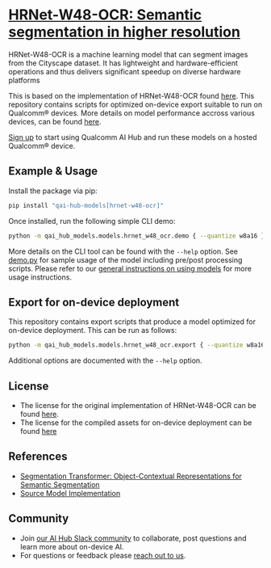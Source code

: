 # [HRNet-W48-OCR: Semantic segmentation in higher resolution](https://aihub.qualcomm.com/models/hrnet_w48_ocr)

HRNet-W48-OCR is a machine learning model that can segment images from the Cityscape dataset. It has lightweight and hardware-efficient operations and thus delivers significant speedup on diverse hardware platforms

This is based on the implementation of HRNet-W48-OCR found [here](https://github.com/HRNet/HRNet-Semantic-Segmentation). This repository contains scripts for optimized on-device
export suitable to run on Qualcomm® devices. More details on model performance
accross various devices, can be found [here](https://aihub.qualcomm.com/models/hrnet_w48_ocr).

[Sign up](https://myaccount.qualcomm.com/signup) to start using Qualcomm AI Hub and run these models on a hosted Qualcomm® device.




## Example & Usage

Install the package via pip:
```bash
pip install "qai-hub-models[hrnet-w48-ocr]"
```


Once installed, run the following simple CLI demo:

```bash
python -m qai_hub_models.models.hrnet_w48_ocr.demo { --quantize w8a16 }
```
More details on the CLI tool can be found with the `--help` option. See
[demo.py](demo.py) for sample usage of the model including pre/post processing
scripts. Please refer to our [general instructions on using
models](../../../#getting-started) for more usage instructions.

## Export for on-device deployment

This repository contains export scripts that produce a model optimized for
on-device deployment. This can be run as follows:

```bash
python -m qai_hub_models.models.hrnet_w48_ocr.export { --quantize w8a16 }
```
Additional options are documented with the `--help` option.


## License
* The license for the original implementation of HRNet-W48-OCR can be found
  [here](https://github.com/HRNet/HRNet-Semantic-Segmentation/blob/HRNet-OCR/LICENSE).
* The license for the compiled assets for on-device deployment can be found [here](https://qaihub-public-assets.s3.us-west-2.amazonaws.com/qai-hub-models/Qualcomm+AI+Hub+Proprietary+License.pdf)


## References
* [Segmentation Transformer: Object-Contextual Representations for Semantic Segmentation](https://arxiv.org/abs/1909.11065)
* [Source Model Implementation](https://github.com/HRNet/HRNet-Semantic-Segmentation)



## Community
* Join [our AI Hub Slack community](https://aihub.qualcomm.com/community/slack) to collaborate, post questions and learn more about on-device AI.
* For questions or feedback please [reach out to us](mailto:ai-hub-support@qti.qualcomm.com).
